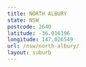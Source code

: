 ```yaml
---
title: NORTH ALBURY
state: NSW
postcode: 2640
latitude: -36.016196
longitude: 147.026549
url: /nsw/north-albury/
layout: suburb
---
```

